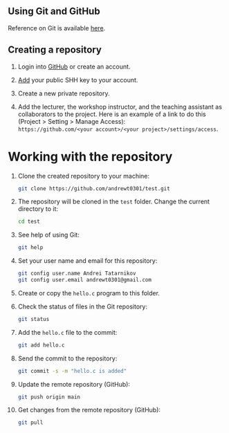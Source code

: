 Using Git and GitHub
---

Reference on Git is available [here](https://git-scm.com/book/en/v2).

## Creating a repository

1. Login into [GitHub](https://github.com) or create an account. 

2. [Add](https://github.com/settings/keys) your public SHH key to your account. 

3. Create a new private repository.

4. Add the lecturer, the workshop instructor, and the teaching assistant as collaborators to the project. 
   Here is an example of a link to do this (Project > Setting > Manage Access):   
   `https://github.com/<your account>/<your project>/settings/access`.

# Working with the repository

1. Clone the created repository to your machine:
   ```bash
   git clone https://github.com/andrewt0301/test.git
   ```

2. The repository will be cloned in the `test` folder. Change the current directory to it:
   ```bash
   cd test
   ```

3. See help of using Git:
   ```bash
   git help
   ```

4. Set your user name and email for this repository:
   ```bash
   git config user.name Andrei Tatarnikov
   git config user.email andrewt0301@gmail.com
   ```

5. Create or copy the `hello.c` program to this folder.

6. Check the status of files in the Git repository:
    ```bash
    git status
    ```

7. Add the `hello.c` file to the commit:
    ```bash
    git add hello.c
    ```

8. Send the commit to the repository:
    ```bash
    git commit -s -m "hello.c is added"
    ```

9. Update the remote repository (GitHub): 
    ```bash
    git push origin main
    ```

10. Get changes from the remote repository (GitHub): 
    ```bash
    git pull
    ```
